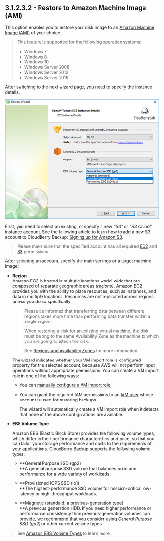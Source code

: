 ## 3.1.2.3.2 - Restore to Amazon Machine Image \(AMI\)

This option enables you to restore your disk image to an [Amazon Machine Image \(AMI\)](https://docs.aws.amazon.com/AWSEC2/latest/UserGuide/AMIs.html) of your choice.

> This feature is supported for the following operation systems:
>
> * Windows 7
> * Windows 8
> * Windows 10
> * Windows Server 2008
> * Windows Server 2012
> * Windows Server 2016

After switching to the next wizard page, you need to specify the instance details.

![](/assets/image-based-restore-to-ami-instance-details.png)

First, you need to select an existing, or specify a new _"S3"_ or _"S3 China"_ instance account. See the following article to learn how to add a new S3 account to CloudBerry Backup: [Signing up for Amazon S3](https://help.cloudberrylab.com/cloudberry-backup/signing-up-for-the-cloud/amazon-aws/signing-up-for-amazon-s3).

> Please make sure that the specified account has all required [EC2](/concepts/permissions.md) and [S3](https://docs.aws.amazon.com/AmazonS3/latest/dev/s3-access-control.html) permissions.

After selecting an account, specify the main settings of a target machine image:

* **Region**  
  Amazon EC2 is hosted in multiple locations world-wide that are composed of separate geographic areas _\(regions\)_. Amazon EC2 provides you with the ability to place resources, such as instances, and data in multiple locations. Resources are not replicated across regions unless you do so specifically.

  > Please be informed that transferring data between different regions takes more time than performing data transfer within a single region.
  >
  > When restoring a disk for an existing virtual machine, the disk must belong to the same Availability Zone as the machine to which you are going to attach the disk.
  >
  > See [Regions and Availability Zones](https://docs.aws.amazon.com/AWSEC2/latest/UserGuide/using-regions-availability-zones.html) for more information.

  The wizard indicates whether your [VM import](https://docs.aws.amazon.com/vm-import/latest/userguide/what-is-vmimport.html) role is configured property for the selected account, because AWS will not perform input operations without appropriate permissions. You can create a VM import role in one of the following ways:

  * You can [manually configure a VM import role](https://www.gitbook.com/book/yuriyshutov/restore-wizard-draft/edit#);

  * You can grant the required IAM permissions to an [IAM user](https://www.gitbook.com/book/yuriyshutov/restore-wizard-draft/edit#) whose account is used for restoring backups.

    The wizard will automatically create a VM import role when it detects that none of the above configurations are available.

* **EBS Volume Type**

  Amazon EBS \(Elastic Block Store\) provides the following volume types, which differ in their performance characteristics and price, so that you can tailor your storage performance and costs to the requirements of your applications. CloudBerry Backup supports the following volume types:

  * **General Purpose SSD \(gp2\)        
    **A general purpose SSD volume that balances price and performance for a wide variety of workloads.

  * **Provisioned IOPS SSD \(io1\)        
    **The highest-performance SSD volume for mission-critical low-latency or high-throughput workloads.

  * **Magnetic \(standard, a previous-generation type\)        
    **A previous generation HDD. If you need higher performance or performance consistency than previous-generation volumes can provide, we recommend that you consider using _General Purpose SSD \(gp2\)_ or other current volume types.

> See [Amazon EBS Volume Types](https://www.gitbook.com/book/yuriyshutov/restore-wizard-draft/edit#) to learn more.



